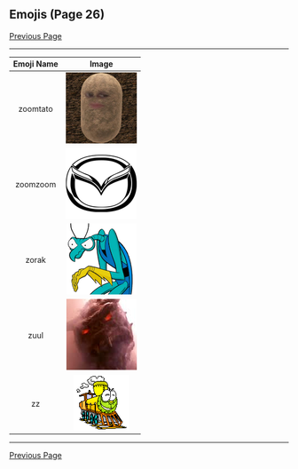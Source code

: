 
## Emojis (Page 26)

[Previous Page](/docs/chef/page-w-0025.md)

<hr />

|Emoji Name|Image|
| :-: | :-: |
|zoomtato| ![zoomtato](/emojis/chef/zoomtato.png)|
|zoomzoom| ![zoomzoom](/emojis/chef/zoomzoom.png)|
|zorak| ![zorak](/emojis/chef/zorak.png)|
|zuul| ![zuul](/emojis/chef/zuul.png)|
|zz| ![zz](/emojis/chef/zz.gif)|

<hr/>

[Previous Page](/docs/chef/page-w-0025.md)